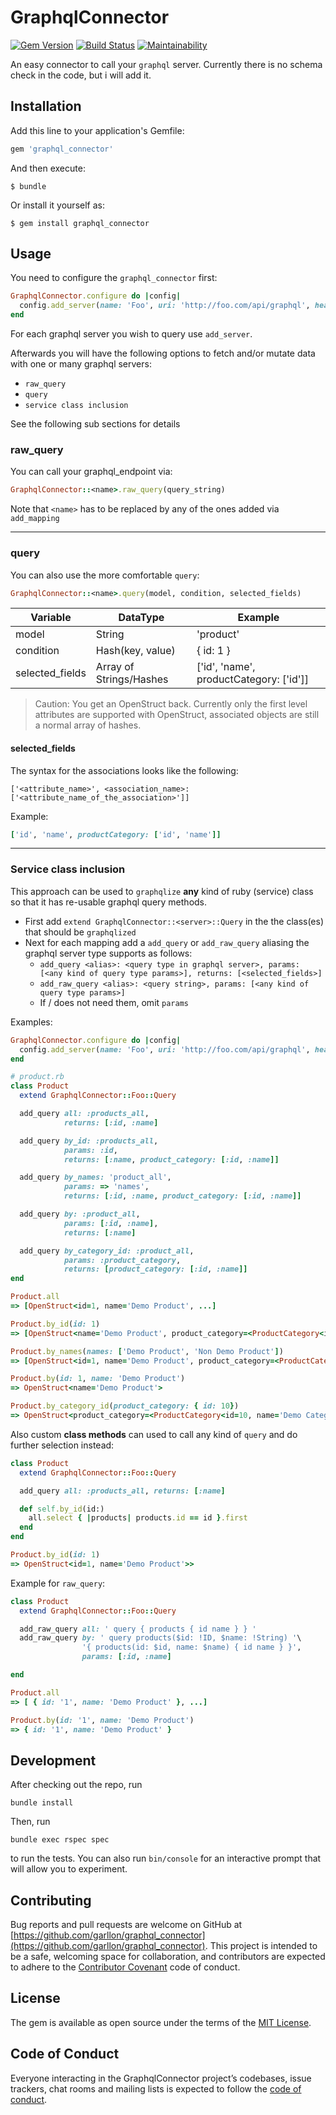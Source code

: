 
# GraphqlConnector

[![Gem
Version](https://badge.fury.io/rb/graphql_connector.svg)](https://badge.fury.io/rb/graphql_connector)
[![Build
Status](https://travis-ci.org/Garllon/graphql_connector.svg?branch=master)](https://travis-ci.org/Garllon/graphql_connector)
[![Maintainability](https://api.codeclimate.com/v1/badges/548db3cf0d078b379c84/maintainability)](https://codeclimate.com/github/Garllon/graphql_connector/maintainability)

An easy connector to call your `graphql` server. Currently there is no schema
check in the code, but i will add it.

## Installation

Add this line to your application's Gemfile:

```ruby
gem 'graphql_connector'
```

And then execute:

    $ bundle

Or install it yourself as:

    $ gem install graphql_connector

## Usage

You need to configure the `graphql_connector` first:
``` ruby
GraphqlConnector.configure do |config|
  config.add_server(name: 'Foo', uri: 'http://foo.com/api/graphql', headers: {})
end
```

For each graphql server you wish to query use `add_server`.

Afterwards you will have the following options to fetch and/or mutate data with
one or many graphql servers:

* `raw_query`
* `query`
* `service class inclusion`

See the following sub sections for details

### raw_query

You can call your graphql_endpoint via:
```ruby
GraphqlConnector::<name>.raw_query(query_string)
```

Note that `<name>` has to be replaced by any of the ones added via `add_mapping`

---
### query

You can also use the more comfortable `query`:
```ruby
GraphqlConnector::<name>.query(model, condition, selected_fields)
```

| Variable        | DataType                | Example                                 |
|----------------|-------------------------|------------------------------------------|
| model           | String                  | 'product'                               |
| condition       | Hash(key, value)        | { id: 1 }                               |
| selected_fields | Array of Strings/Hashes | ['id', 'name', productCategory: ['id']] |

> Caution:
> You get an OpenStruct back. Currently only the first level attributes are
> supported with OpenStruct, associated objects are still a normal array of
> hashes.

#### selected_fields

The syntax for the associations looks like the following:
```
['<attribute_name>', <association_name>: ['<attribute_name_of_the_association>']]
```

Example:
```ruby
['id', 'name', productCategory: ['id', 'name']]
```

---

### Service class inclusion

This approach can be used to `graphqlize` **any** kind of ruby (service) class
so that it has re-usable graphql query methods.

* First add `extend GraphqlConnector::<server>::Query` in the the class(es) that should be `graphqlized`
* Next for each mapping add a `add_query` or `add_raw_query` aliasing the graphql server type supports as follows:
  * `add_query <alias>: <query type in graphql server>, params: [<any kind of query type params>], returns: [<selected_fields>]`
  * `add_raw_query <alias>: <query string>, params: [<any kind of query type params>]`
  * If <query type>/<query string> does not need them, omit `params`

Examples:

```ruby
GraphqlConnector.configure do |config|
  config.add_server(name: 'Foo', uri: 'http://foo.com/api/graphql', headers: {})
end

# product.rb
class Product
  extend GraphqlConnector::Foo::Query

  add_query all: :products_all,
            returns: [:id, :name]

  add_query by_id: :products_all,
            params: :id,
            returns: [:name, product_category: [:id, :name]]

  add_query by_names: 'product_all',
            params: => 'names',
            returns: [:id, :name, product_category: [:id, :name]]

  add_query by: :product_all,
            params: [:id, :name],
            returns: [:name]

  add_query by_category_id: :product_all,
            params: :product_category,
            returns: [product_category: [:id, :name]]
end

Product.all
=> [OpenStruct<id=1, name='Demo Product', ...]

Product.by_id(id: 1)
=> [OpenStruct<name='Demo Product', product_category=<ProductCategory<id=10, name='Demo Category'>>]

Product.by_names(names: ['Demo Product', 'Non Demo Product'])
=> [OpenStruct<id=1, name='Demo Product', product_category=<ProductCategory<id=10, name='Demo Category'>>, Product<id=2, name='Demo Product' ...]

Product.by(id: 1, name: 'Demo Product')
=> OpenStruct<name='Demo Product'>

Product.by_category_id(product_category: { id: 10})
=> OpenStruct<product_category=<ProductCategory<id=10, name='Demo Category'>>
```

Also custom **class methods** can used to call any kind of `query` and do further selection instead:

```ruby
class Product
  extend GraphqlConnector::Foo::Query

  add_query all: :products_all, returns: [:name]

  def self.by_id(id:)
    all.select { |products| products.id == id }.first
  end
end

Product.by_id(id: 1)
=> OpenStruct<id=1, name='Demo Product'>>
```

Example for `raw_query`:

```ruby
class Product
  extend GraphqlConnector::Foo::Query

  add_raw_query all: ' query { products { id name } } '
  add_raw_query by: ' query products($id: !ID, $name: !String) '\
                '{ products(id: $id, name: $name) { id name } }',
                params: [:id, :name]

end

Product.all
=> [ { id: '1', name: 'Demo Product' }, ...]

Product.by(id: '1', name: 'Demo Product')
=> { id: '1', name: 'Demo Product' }

```

## Development

After checking out the repo, run
```shell
bundle install
```

Then, run
```shell
bundle exec rspec spec
```
to run the tests.
You can also run `bin/console` for an interactive prompt that will allow you to experiment.

## Contributing

Bug reports and pull requests are welcome on GitHub at [https://github.com/garllon/graphql_connector](https://github.com/garllon/graphql_connector). This project is intended to be a safe, welcoming space for collaboration, and contributors are expected to adhere to the [Contributor Covenant](http://contributor-covenant.org) code of conduct.

## License

The gem is available as open source under the terms of the [MIT License](https://opensource.org/licenses/MIT).

## Code of Conduct

Everyone interacting in the GraphqlConnector project’s codebases, issue trackers, chat rooms and mailing lists is expected to follow the [code of conduct](https://github.com/[USERNAME]/graphql_connector/blob/master/CODE_OF_CONDUCT.md).

